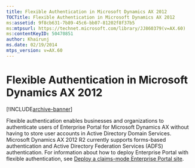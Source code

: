 ```yaml
---
title: Flexible Authentication in Microsoft Dynamics AX 2012
TOCTitle: Flexible Authentication in Microsoft Dynamics AX 2012
ms:assetid: 9f8cb631-7b89-45c6-bb07-81202f8f37b5
ms:mtpsurl: https://technet.microsoft.com/library/JJ860379(v=AX.60)
ms:contentKeyID: 50470851
author: Khairunj
ms.date: 02/19/2014
mtps_version: v=AX.60
---
```


# Flexible Authentication in Microsoft Dynamics AX 2012 


[!INCLUDE[archive-banner](includes/archive-banner.md)]


Flexible authentication enables businesses and organizations to authenticate users of Enterprise Portal for Microsoft Dynamics AX without having to store user accounts in Active Directory Domain Services. Microsoft Dynamics AX 2012 R2 currently supports forms-based authentication and Active Directory Federation Services (ADFS) authentication. For information about how to deploy Enterprise Portal with flexible authentication, see [Deploy a claims-mode Enterprise Portal site](deploy-a-claims-mode-enterprise-portal-site.md).

  



